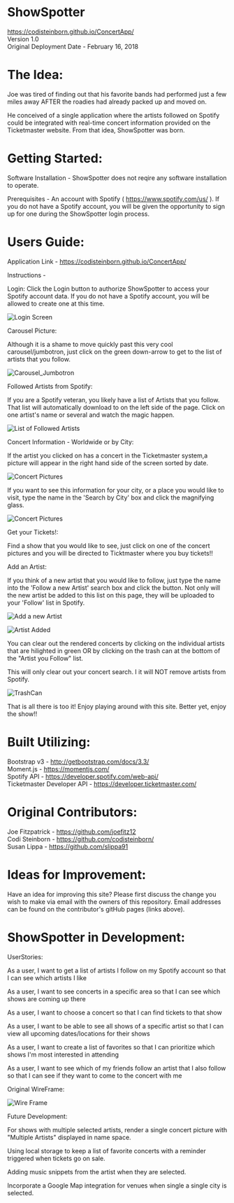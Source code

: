 # ShowSpotter
    
<https://codisteinborn.github.io/ConcertApp/> \
Version 1.0 \
Original Deployment Date - February 16, 2018
    

# The Idea:

Joe was tired of finding out that his favorite bands had performed just a few miles away AFTER the roadies had already packed up and moved on. 

He conceived of a single application where the artists followed on Spotify could be integrated with real-time concert information provided on the Ticketmaster website. From that idea, ShowSpotter was born.

# Getting Started:

Software Installation - ShowSpotter does not reqire any software installation to operate.
    
Prerequisites - An account with Spotify ( <https://www.spotify.com/us/> ). If you do not have a Spotify account, you will be given the opportunity to sign up for one during the ShowSpotter login process. 

# Users Guide:

Application Link - <https://codisteinborn.github.io/ConcertApp/>

Instructions - 

Login:  Click the Login button to authorize ShowSpotter to access your Spotify account data.  If you do not have a Spotify account, you will be allowed to create one at this time.

![Login Screen](css/PicofLoginScreenRM.png)

Carousel Picture:

Although it is a shame to move quickly past this very cool carousel/jumbotron, just click on the green down-arrow to get to the list of artists that you follow.

![Carousel_Jumbotron](/css/JumboPicRM.png)

Followed Artists from Spotify:

If you are a Spotify veteran, you likely have a list of Artists that you follow. That list will automatically download to on the left side of the page. Click on one artist's name or several and watch the magic happen.

![List of Followed Artists](/css/ArtistFollowRM.png)

Concert Information  - Worldwide or by City:

If the artist you clicked on has a concert in the Ticketmaster system,a picture will appear in the right hand side of the screen sorted by date.


![Concert Pictures](/css/ConcertRenderRM.png)

                
If you want to see this information for your city, or a place you would like to visit, type the name in the 'Search by City' box and click the magnifying glass. 

![Concert Pictures](css/SingleCityRM.png)


Get your Tickets!:

Find a show that you would like to see, just click on one of the concert pictures and you will be directed to Ticktmaster where you buy tickets!!


Add an Artist:

If you think of a new artist that you would like to follow, just type the name into the 'Follow a new Artist' search box and click the button. Not only will the new artist be added to this list on this page, they will be uploaded to your 'Follow' list in Spotify.


![Add a new Artist](css/AddArtistRM.png)

![Artist Added](css/ArtistAddedRM.png)

You can clear out the rendered concerts by clicking on the individual artists that are hilighted in green OR by clicking on the trash can at the bottom of the "Artist you Follow" list.

This will only clear out your concert search. I it will NOT remove artists from Spotify.

![TrashCan](css/TrashCanRM.png)



That is all there is too it!  Enjoy playing around with this site. Better yet, enjoy the show!!
                
# Built Utilizing:

Bootstrap v3 - <http://getbootstrap.com/docs/3.3/> \
Moment.js - <https://momentjs.com/> \
Spotify API - <https://developer.spotify.com/web-api/> \
Ticketmaster Developer API - <https://developer.ticketmaster.com/>


# Original Contributors:


Joe Fitzpatrick - <https://github.com/joefitz12> \
Codi Steinborn  - <https://github.com/codisteinborn/> \
Susan Lippa - <https://github.com/slippa91>


# Ideas for Improvement:

Have an idea for improving this site? Please first discuss the change you wish to make via email with the owners of this repository. Email addresses can be found on the contributor's gitHub pages (links above).


# ShowSpotter in Development:

UserStories:

As a user, I want to get a list of artists I follow on my Spotify account so that I can see which artists I like

As a user, I want to see concerts in a specific area so that I can see which shows are coming up there

As a user, I want to choose a concert so that I can find tickets to that show

As a user, I want to be able to see all shows of a specific artist so that I can view all upcoming dates/locations for their shows

As a user, I want to create a list of favorites so that I can prioritize which shows I'm most interested in attending

As a user, I want to see which of my friends follow an artist that I also follow so that I can see if they want to come to the concert with me

Original WireFrame:

![Wire Frame](css/WireFrame.jpg)

Future Development:

For shows with multiple selected artists, render a single concert picture with "Multiple Artists" displayed in name space.

Using local storage to keep a list of favorite concerts with a reminder triggered when tickets go on sale.

Adding music snippets from the artist when they are selected.

Incorporate a Google Map integration for venues when single a single city is selected.


